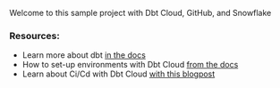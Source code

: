 Welcome to this sample project with Dbt Cloud, GitHub, and Snowflake


### Resources:
- Learn more about dbt [in the docs](https://docs.getdbt.com/docs/introduction)
- How to set-up environments with Dbt Cloud [from the docs](https://docs.getdbt.com/docs/collaborate/environments)
- Learn about Ci/Cd with Dbt Cloud [with this blogpost](https://towardsdatascience.com/how-to-deploy-dbt-to-production-using-github-action-778bf6a1dff6)

